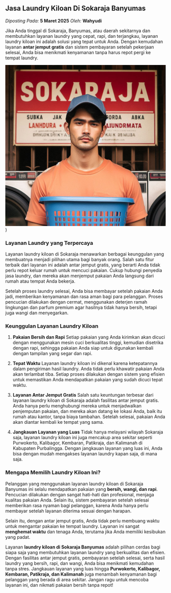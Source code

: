 ## Jasa Laundry Kiloan Di Sokaraja Banyumas
_Diposting Pada:_ **5 Maret 2025**
_Oleh:_ **Wahyudi**

Jika Anda tinggal di Sokaraja, Banyumas, atau daerah sekitarnya dan membutuhkan layanan laundry yang cepat, rapi, dan terjangkau, layanan laundry kiloan ini adalah solusi yang tepat untuk Anda. Dengan kemudahan layanan **antar jemput gratis** dan sistem pembayaran setelah pekerjaan selesai, Anda bisa menikmati kenyamanan tanpa harus repot pergi ke tempat laundry.

![Laundry kiloan di Sokaraja Banyumas.](https://raw.githubusercontent.com/bandardeterjen/banyumas/refs/heads/images/bd-banyumas-sokaraja.jpg))



### Layanan Laundry yang Terpercaya

Layanan laundry kiloan di Sokaraja menawarkan berbagai keunggulan yang membuatnya menjadi pilihan utama bagi banyak orang. Salah satu fitur terbaik dari layanan ini adalah antar jemput gratis, yang berarti Anda tidak perlu repot keluar rumah untuk mencuci pakaian. Cukup hubungi penyedia jasa laundry, dan mereka akan menjemput pakaian Anda langsung dari rumah atau tempat Anda bekerja.

Setelah proses laundry selesai, Anda bisa membayar setelah pakaian Anda jadi, memberikan kenyamanan dan rasa aman bagi para pelanggan. Proses pencucian dilakukan dengan cermat, menggunakan deterjen ramah lingkungan dan parfum premium agar hasilnya tidak hanya bersih, tetapi juga wangi dan menyegarkan.

### Keunggulan Layanan Laundry Kiloan

1. **Pakaian Bersih dan Rapi**
   Setiap pakaian yang Anda kirimkan akan dicuci dengan menggunakan mesin cuci berkualitas tinggi, kemudian disetrika dengan rapi, sehingga pakaian Anda siap untuk digunakan kembali dengan tampilan yang segar dan rapi.

2. **Tepat Waktu**
   Layanan laundry kiloan ini dikenal karena ketepatannya dalam pengiriman hasil laundry. Anda tidak perlu khawatir pakaian Anda akan terlambat tiba. Setiap proses dilakukan dengan sistem yang efisien untuk memastikan Anda mendapatkan pakaian yang sudah dicuci tepat waktu.

3. **Layanan Antar Jemput Gratis**
   Salah satu keuntungan terbesar dari layanan laundry kiloan di Sokaraja adalah fasilitas antar jemput gratis. Anda hanya perlu menghubungi mereka untuk menjadwalkan penjemputan pakaian, dan mereka akan datang ke lokasi Anda, baik itu rumah atau kantor, tanpa biaya tambahan. Setelah selesai, pakaian Anda akan diantar kembali ke tempat yang sama.

4. **Jangkauan Layanan yang Luas**
   Tidak hanya melayani wilayah Sokaraja saja, layanan laundry kiloan ini juga mencakup area sekitar seperti Purwokerto, Kalibagor, Kembaran, Patikraja, dan Kalimanah di Kabupaten Purbalingga. Dengan jangkauan layanan yang luas ini, Anda bisa dengan mudah mengakses layanan laundry kapan saja, di mana saja.

### Mengapa Memilih Laundry Kiloan Ini?
Pelanggan yang menggunakan layanan laundry kiloan di Sokaraja Banyumas ini selalu mendapatkan pakaian yang **bersih, wangi, dan rapi**. Pencucian dilakukan dengan sangat hati-hati dan profesional, menjaga kualitas pakaian Anda. Selain itu, sistem pembayaran setelah selesai memberikan rasa nyaman bagi pelanggan, karena Anda hanya perlu membayar setelah layanan diterima sesuai dengan harapan.

Selain itu, dengan antar jemput gratis, Anda tidak perlu membuang waktu untuk mengantar pakaian ke tempat laundry. Layanan ini sangat **menghemat waktu** dan tenaga Anda, terutama jika Anda memiliki kesibukan yang padat.

Layanan **laundry kiloan di Sokaraja Banyumas** adalah pilihan cerdas bagi siapa saja yang membutuhkan layanan laundry yang berkualitas dan efisien. Dengan fasilitas antar jemput gratis, pembayaran setelah selesai, serta hasil laundry yang bersih, rapi, dan wangi, Anda bisa menikmati kemudahan tanpa stres. Jangkauan layanan yang luas hingga **Purwokerto, Kalibagor, Kembaran, Patikraja, dan Kalimanah** juga menambah kenyamanan bagi pelanggan yang berada di area sekitar. Jangan ragu untuk mencoba layanan ini, dan nikmati pakaian bersih tanpa repot!
